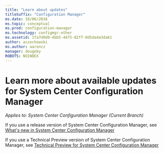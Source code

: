 ```yaml
---
title: "Learn about updates"
titleSuffix: "Configuration Manager"
ms.date: 10/06/2016
ms.topic: conceptual
ms.prod: configuration-manager
ms.technology: configmgr-other
ms.assetid: 1fa7d0d9-4bb5-4475-82ff-0d5da4a3da61
author: aczechowski
ms.author: aaroncz
manager: dougeby
ROBOTS: NOINDEX
---
```

# Learn more about available updates for System Center Configuration Manager

*Applies to: System Center Configuration Manager (Current Branch)*

If you use a release version of System Center Configuration Manager, see [What's new in System Center Configuration Manager](http://technet.microsoft.com/library/mt622084.aspx)  

 If you use a Technical Preview version of System Center Configuration Manager, see [Technical Preview for System Center Configuration Manager](http://technet.microsoft.com/library/mt595861.aspx)
